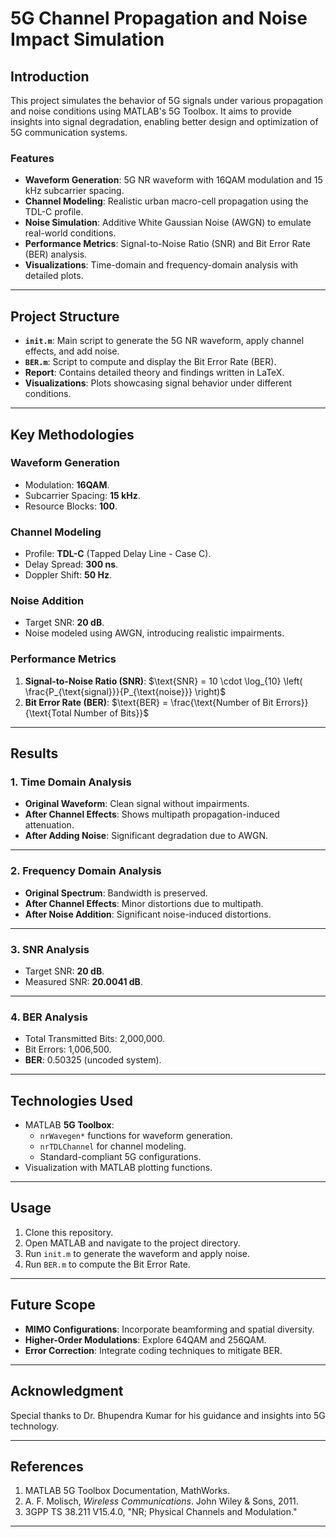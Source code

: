 # **5G Channel Propagation and Noise Impact Simulation**

## **Introduction**
This project simulates the behavior of 5G signals under various propagation and noise conditions using MATLAB's 5G Toolbox. It aims to provide insights into signal degradation, enabling better design and optimization of 5G communication systems.

### **Features**
- **Waveform Generation**: 5G NR waveform with 16QAM modulation and 15 kHz subcarrier spacing.
- **Channel Modeling**: Realistic urban macro-cell propagation using the TDL-C profile.
- **Noise Simulation**: Additive White Gaussian Noise (AWGN) to emulate real-world conditions.
- **Performance Metrics**: Signal-to-Noise Ratio (SNR) and Bit Error Rate (BER) analysis.
- **Visualizations**: Time-domain and frequency-domain analysis with detailed plots.

---

## **Project Structure**
- **`init.m`**: Main script to generate the 5G NR waveform, apply channel effects, and add noise.
- **`BER.m`**: Script to compute and display the Bit Error Rate (BER).
- **Report**: Contains detailed theory and findings written in LaTeX.
- **Visualizations**: Plots showcasing signal behavior under different conditions.

---

## **Key Methodologies**

### **Waveform Generation**
- Modulation: **16QAM**.
- Subcarrier Spacing: **15 kHz**.
- Resource Blocks: **100**.

### **Channel Modeling**
- Profile: **TDL-C** (Tapped Delay Line - Case C).
- Delay Spread: **300 ns**.
- Doppler Shift: **50 Hz**.

### **Noise Addition**
- Target SNR: **20 dB**.
- Noise modeled using AWGN, introducing realistic impairments.

### **Performance Metrics**
1. **Signal-to-Noise Ratio (SNR)**:
   $\text{SNR} = 10 \cdot \log_{10} \left( \frac{P_{\text{signal}}}{P_{\text{noise}}} \right)$
2. **Bit Error Rate (BER)**:
   $\text{BER} = \frac{\text{Number of Bit Errors}}{\text{Total Number of Bits}}$

---

## **Results**

### **1. Time Domain Analysis**
- **Original Waveform**: Clean signal without impairments.
- **After Channel Effects**: Shows multipath propagation-induced attenuation.
- **After Adding Noise**: Significant degradation due to AWGN.


---

### **2. Frequency Domain Analysis**
- **Original Spectrum**: Bandwidth is preserved.
- **After Channel Effects**: Minor distortions due to multipath.
- **After Noise Addition**: Significant noise-induced distortions.



---

### **3. SNR Analysis**
- Target SNR: **20 dB**.
- Measured SNR: **20.0041 dB**.


---

### **4. BER Analysis**
- Total Transmitted Bits: 2,000,000.
- Bit Errors: 1,006,500.
- **BER**: 0.50325 (uncoded system).

---

## **Technologies Used**
- MATLAB **5G Toolbox**:
  - `nrWavegen*` functions for waveform generation.
  - `nrTDLChannel` for channel modeling.
  - Standard-compliant 5G configurations.
- Visualization with MATLAB plotting functions.

---

## **Usage**
1. Clone this repository.
2. Open MATLAB and navigate to the project directory.
3. Run `init.m` to generate the waveform and apply noise.
4. Run `BER.m` to compute the Bit Error Rate.

---

## **Future Scope**
- **MIMO Configurations**: Incorporate beamforming and spatial diversity.
- **Higher-Order Modulations**: Explore 64QAM and 256QAM.
- **Error Correction**: Integrate coding techniques to mitigate BER.

---

## **Acknowledgment**
Special thanks to Dr. Bhupendra Kumar for his guidance and insights into 5G technology.

---

## **References**
1. MATLAB 5G Toolbox Documentation, MathWorks.  
2. A. F. Molisch, *Wireless Communications*. John Wiley & Sons, 2011.  
3. 3GPP TS 38.211 V15.4.0, "NR; Physical Channels and Modulation."  

---

